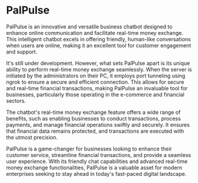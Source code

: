 # PalPulse
PalPulse is an innovative and versatile business chatbot designed to enhance online communication and facilitate real-time money exchange. This intelligent chatbot excels in offering friendly, human-like conversations when users are online, making it an excellent tool for customer engagement and support.

It's still under development. However, what sets PalPulse apart is its unique ability to perform real-time money exchange seamlessly. When the server is initiated by the administrators on their PC, it employs port tunneling using ngrok to ensure a secure and efficient connection. This allows for secure and real-time financial transactions, making PalPulse an invaluable tool for businesses, particularly those operating in the e-commerce and financial sectors.

The chatbot's real-time money exchange feature offers a wide range of benefits, such as enabling businesses to conduct transactions, process payments, and manage financial operations swiftly and securely. It ensures that financial data remains protected, and transactions are executed with the utmost precision.

PalPulse is a game-changer for businesses looking to enhance their customer service, streamline financial transactions, and provide a seamless user experience. With its friendly chat capabilities and advanced real-time money exchange functionalities, PalPulse is a valuable asset for modern enterprises seeking to stay ahead in today's fast-paced digital landscape.

